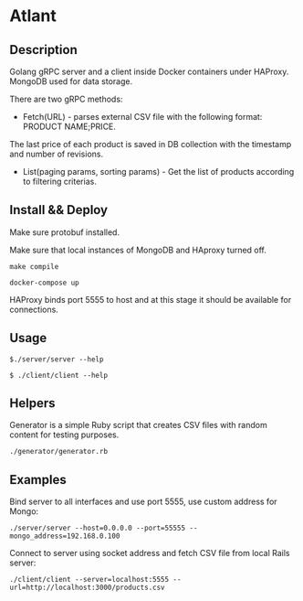 # Atlant

## Description

Golang gRPC server and a client inside Docker containers  under HAProxy.
MongoDB used for data storage.

There are two gRPC methods:

- Fetch(URL) - parses external CSV file with the following format: PRODUCT NAME;PRICE.

The last price of each product is saved in DB collection with the timestamp and number of revisions.
 
- List(paging params, sorting params) - Get the list of products according to filtering criterias.

## Install && Deploy

Make sure protobuf installed.

Make sure that local instances of MongoDB and HAproxy turned off.

``make compile``

``docker-compose up``

HAProxy binds port 5555 to host and at this stage it should be available for connections.

## Usage

``$./server/server --help``

``$ ./client/client --help``

## Helpers

Generator is a simple Ruby script that creates CSV files with random content for testing purposes.

``./generator/generator.rb`` 

## Examples

Bind server to all interfaces and use port 5555,  use custom address for Mongo:

``./server/server --host=0.0.0.0 --port=55555 --mongo_address=192.168.0.100``

Connect to server using socket address and fetch CSV file from local Rails server:

``./client/client --server=localhost:5555 --url=http://localhost:3000/products.csv``
